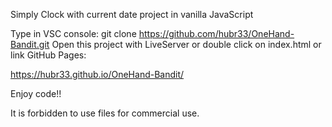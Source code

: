 Simply Clock with current date project in vanilla JavaScript

Type in VSC console: git clone https://github.com/hubr33/OneHand-Bandit.git Open this project with LiveServer or double click on index.html or link GitHub Pages:

https://hubr33.github.io/OneHand-Bandit/

Enjoy code!!

It is forbidden to use files for commercial use.

